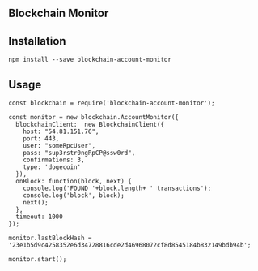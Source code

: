 
## Blockchain Monitor

## Installation

    npm install --save blockchain-account-monitor

## Usage

    const blockchain = require('blockchain-account-monitor');

    const monitor = new blockchain.AccountMonitor({
      blockchainClient:  new BlockchainClient({
        host: "54.81.151.76",
        port: 443,
        user: "someRpcUser",
        pass: "sup3rstr0ngRpCP@ssw0rd",
        confirmations: 3,
        type: 'dogecoin'
      }),
      onBlock: function(block, next) {
        console.log('FOUND '+block.length+ ' transactions');
        console.log('block', block);
        next();
      },  
      timeout: 1000
    });

    monitor.lastBlockHash = '23e1b5d9c4258352e6d34728816cde2d46968072cf8d8545184b832149bdb94b';

    monitor.start();

